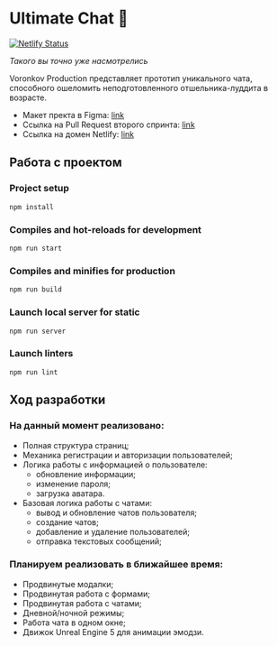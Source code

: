 # Ultimate Chat 🍍

[![Netlify Status](https://api.netlify.com/api/v1/badges/3b09c46c-78ec-4991-9196-22b3417bfc34/deploy-status)](https://app.netlify.com/sites/boring-goldwasser-8ca173/deploys)

*Такого вы точно уже насмотрелись*

Voronkov Production представляет прототип уникального чата, способного ошеломить неподготовленного отшельника-луддита в возрасте.

* Макет пректа в Figma: [link](https://www.figma.com/file/06T7F3jCKad58dX8vH7MN7/Yandex.Praktikum?node-id=0%3A1 "Ultimate Chat 🍍 — Figma")
* Ссылка на Pull Request второго спринта: [link](https://github.com/GalenMad/middle.messenger.praktikum.yandex/pull/4)
* Ссылка на домен Netlify: [link](https://boring-goldwasser-8ca173.netlify.app/)

## Работа с проектом

### Project setup
```
npm install
```

### Compiles and hot-reloads for development
```
npm run start
```

### Compiles and minifies for production
```
npm run build
```

### Launch local server for static
```
npm run server
```

### Launch linters
```
npm run lint
```
## Ход разработки
### На данный момент реализовано:

* Полная структура страниц;
* Механика регистрации и авторизации пользователей;
* Логика работы с информацией о пользователе: 
    * обновление информации; 
    * изменение пароля;
    * загрузка аватара.
* Базовая логика работы с чатами:
    * вывод и обновление чатов пользователя;
    * создание чатов;
    * добавление и удаление пользователей;
    * отправка текстовых сообщений;
### Планируем реализовать в ближайшее время:

* Продвинутые модалки;
* Продвинутая работа с формами;
* Продвинутая работа с чатами;
* Дневной/ночной режимы;
* Работа чата в одном окне;
* Движок Unreal Engine 5 для анимации эмодзи.
